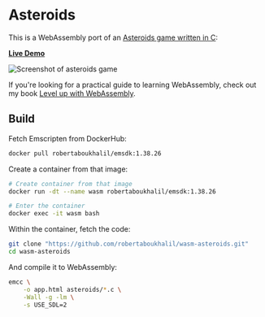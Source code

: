 # Asteroids 

This is a WebAssembly port of an [Asteroids game written in C](https://github.com/flightcrank/asteroids):

**[Live Demo](http://www.levelupwasm.com/apps/asteroids/index.html)**

![Screenshot of asteroids game](https://raw.githubusercontent.com/robertaboukhalil/wasm-asteroids/master/screenshot.png)

If you're looking for a practical guide to learning WebAssembly, check out my book [Level up with WebAssembly](http://www.levelupwasm.com/).

## Build

Fetch Emscripten from DockerHub:

```bash
docker pull robertaboukhalil/emsdk:1.38.26
```

Create a container from that image:

```bash
# Create container from that image
docker run -dt --name wasm robertaboukhalil/emsdk:1.38.26

# Enter the container
docker exec -it wasm bash
```

Within the container, fetch the code:

```bash
git clone "https://github.com/robertaboukhalil/wasm-asteroids.git"
cd wasm-asteroids
```

And compile it to WebAssembly:

```bash
emcc \
    -o app.html asteroids/*.c \
    -Wall -g -lm \
    -s USE_SDL=2
```
